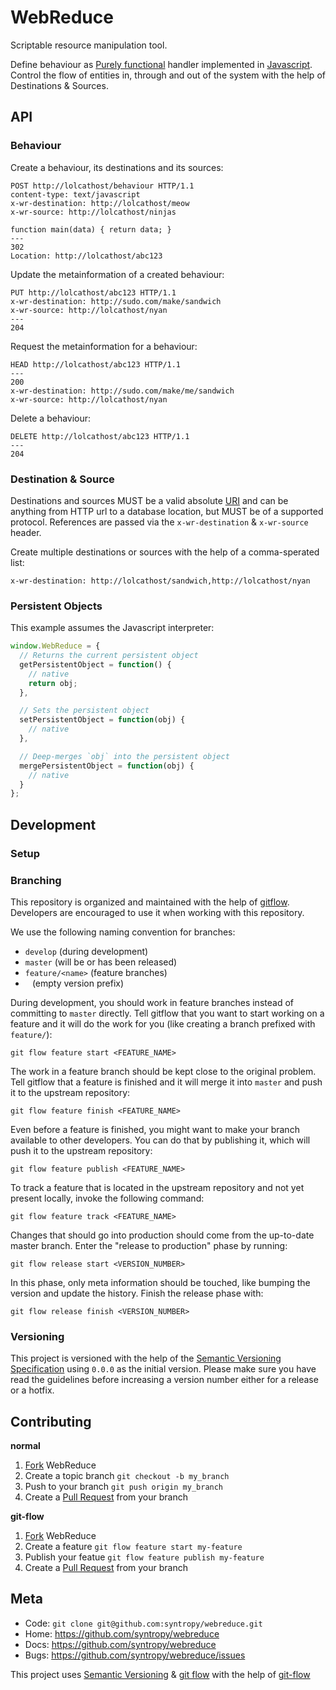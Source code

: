 # WebReduce

Scriptable resource manipulation tool.

Define behaviour as [Purely functional](http://en.wikipedia.org/wiki/Purely_functional) handler implemented in [Javascript](http://en.wikipedia.org/wiki/JavaScript). Control the flow of entities in, through and out of the system with the help of Destinations & Sources.

## API

### Behaviour

Create a behaviour, its destinations and its sources:

    POST http://lolcathost/behaviour HTTP/1.1
    content-type: text/javascript
    x-wr-destination: http://lolcathost/meow
    x-wr-source: http://lolcathost/ninjas

    function main(data) { return data; }
    ---
    302
    Location: http://lolcathost/abc123

Update the metainformation of a created behaviour:

    PUT http://lolcathost/abc123 HTTP/1.1
    x-wr-destination: http://sudo.com/make/sandwich
    x-wr-source: http://lolcathost/nyan
    ---
    204

Request the metainformation for a behaviour:

    HEAD http://lolcathost/abc123 HTTP/1.1
    ---
    200
    x-wr-destination: http://sudo.com/make/me/sandwich
    x-wr-source: http://lolcathost/nyan

Delete a behaviour:

    DELETE http://lolcathost/abc123 HTTP/1.1
    ---
    204


### Destination & Source

Destinations and sources MUST be a valid absolute [URI](http://en.wikipedia.org/wiki/Uniform_resource_identifier) and can be anything from HTTP url to a database location, but MUST be of a supported protocol. References are passed via the `x-wr-destination` & `x-wr-source` header.

Create multiple destinations or sources with the help of a comma-sperated list:

    x-wr-destination: http://lolcathost/sandwich,http://lolcathost/nyan

### Persistent Objects

This example assumes the Javascript interpreter:

``` javascript
window.WebReduce = {
  // Returns the current persistent object
  getPersistentObject = function() {
    // native
    return obj;
  },

  // Sets the persistent object
  setPersistentObject = function(obj) {
    // native
  },

  // Deep-merges `obj` into the persistent object
  mergePersistentObject = function(obj) {
    // native
  }
};
```

## Development

### Setup

### Branching

This repository is organized and maintained with the help of [gitflow](https://github.com/nvie/gitflow). Developers are encouraged to use it when working with this repository.

We use the following naming convention for branches:

* `develop` (during development)
* `master` (will be or has been released)
* `feature/<name>` (feature branches)
* ` ` (empty version prefix)

During development, you should work in feature branches instead of committing to `master` directly. Tell gitflow that you want to start working on a feature and it will do the work for you (like creating a branch prefixed with `feature/`):

    git flow feature start <FEATURE_NAME>

The work in a feature branch should be kept close to the original problem. Tell gitflow that a feature is finished and it will merge it into `master` and push it to the upstream repository:

    git flow feature finish <FEATURE_NAME>

Even before a feature is finished, you might want to make your branch available to other developers. You can do that by publishing it, which will push it to the upstream repository:

    git flow feature publish <FEATURE_NAME>

To track a feature that is located in the upstream repository and not yet present locally, invoke the following command:

    git flow feature track <FEATURE_NAME>

Changes that should go into production should come from the up-to-date master branch. Enter the "release to production" phase by running:

    git flow release start <VERSION_NUMBER>

In this phase, only meta information should be touched, like bumping the version and update the history. Finish the release phase with:

    git flow release finish <VERSION_NUMBER>

### Versioning

This project is versioned with the help of the [Semantic Versioning Specification](http://semver.org/) using `0.0.0` as the initial version. Please make sure you have read the guidelines before increasing a version number either for a release or a hotfix.

## Contributing

**normal**

1. [Fork](http://help.github.com/forking/) WebReduce
2. Create a topic branch `git checkout -b my_branch`
3. Push to your branch `git push origin my_branch`
4. Create a [Pull Request](http://help.github.com/pull-requests/) from your branch

**git-flow**

1. [Fork](http://help.github.com/forking/) WebReduce
2. Create a feature `git flow feature start my-feature`
3. Publish your featue `git flow feature publish my-feature`
4. Create a [Pull Request](http://help.github.com/pull-requests/) from your branch

## Meta

* Code: `git clone git@github.com:syntropy/webreduce.git`
* Home: https://github.com/syntropy/webreduce
* Docs: https://github.com/syntropy/webreduce
* Bugs: https://github.com/syntropy/webreduce/issues

This project uses [Semantic Versioning](http://semver.org) & [git flow](http://nvie.com/posts/a-successful-git-branching-model/) with the help of [git-flow](https://github.com/nvie/gitflow)
